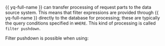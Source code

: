 {{ yq-full-name }} can transfer processing of request parts to the data source system. This means that filter expressions are provided through {{ yq-full-name }} directly to the database for processing; these are typically the query conditions specified in `WHERE`. This kind of processing is called `filter pushdown`.

Filter pushdown is possible when using: